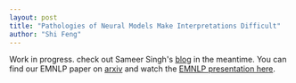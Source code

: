 ```yaml
---
layout: post
title: "Pathologies of Neural Models Make Interpretations Difficult"
author: "Shi Feng"
---
```


Work in progress. check out Sameer Singh's [blog](https://medium.com/uci-nlp/summary-pathologies-of-neural-models-make-interpretations-difficult-emnlp-2018-62280abe9df8) in the meantime. You can find our EMNLP paper on [arxiv](https://arxiv.org/abs/1804.07781) and watch the [EMNLP presentation here](https://vimeo.com/306158589).

